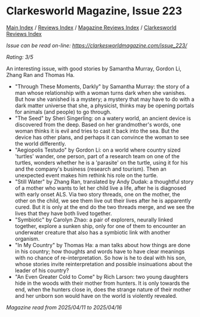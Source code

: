 # Clarkesworld Magazine, Issue 223

[Main Index](../../../README.md) / [Reviews Index](../../README.md) / [Magazine Reviews Index](../README.md) / [Clarkesworld Reviews Index](README.md)

*Issue can be read on-line: <https://clarkesworldmagazine.com/issue_223/>*

*Rating: 3/5*

An interesting issue, with good stories by Samantha Murray, Gordon Li, Zhang Ran and Thomas Ha.

- "Through These Moments, Darkly" by Samantha Murray: the story of a man whose relationship with a woman turns dark when she vanishes. But how she vanished is a mystery; a mystery that may have to do with a dark matter universe that she, a physicist, thinks may be opening portals for animals (and people) to go through.
- "The Seed" by Sheri Singerling: on a watery world, an ancient device is discovered from the deep. Based on her grandmother's words, one woman thinks it is evil and tries to cast it back into the sea. But the device has other plans, and perhaps it can convince the woman to see the world differently.
- "Aegiopolis Testudo" by Gordon Li: on a world where country sized 'turtles' wander, one person, part of a research team on one of the turtles, wonders whether he is a 'parasite' on the turtle, using it for his and the company's business (research and tourism). Then an unexpected event makes him rethink his role on the turtle.
- "Still Water" by Zhang Ran, translated by Andy Dudak: a thoughtful story of a mother who wants to let her child live a life, after he is diagnosed with early onset ALS. Via two story threads, one on the mother, the other on the child, we see them live out their lives after he is apparently cured. But it is only at the end do the two threads merge, and we see the lives that they have both lived together.
- "Symbiotic" by Carolyn Zhao: a pair of explorers, neurally linked together, explore a sunken ship, only for one of them to encounter an underwater creature that also has a symbiotic link with another organism.
- "In My Country" by Thomas Ha: a man talks about how things are done in his country; how thoughts and words have to have clear meanings with no chance of re-interpretation. So how is he to deal with his son, whose stories invite reinterpretation and possible insinuations about the leader of his country?
- "An Even Greater Cold to Come" by Rich Larson: two young daughters hide in the woods with their mother from hunters. It is only towards the end, when the hunters close in, does the strange nature of their mother and her unborn son would have on the world is violently revealed.

*Magazine read from 2025/04/11 to 2025/04/16*
